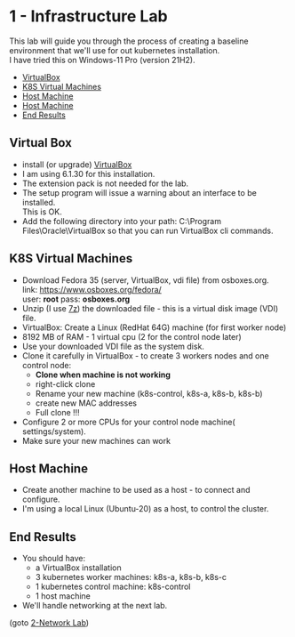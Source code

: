 # 1 - Infrastructure Lab

This lab will guide you through the process of creating a baseline environment that we'll use for out kubernetes installation.  
I have tried this on Windows-11 Pro (version 21H2).

- [VirtualBox](#Virtual-Box)
- [K8S Virtual Machines](#K8S-Virtual-Machines)
- [Host Machine](#Host-Machine)
- [Host Machine](#Host-Machine)
- [End Results](#End-Results)


## Virtual Box

- install (or upgrade) [VirtualBox](https://www.virtualbox.org/wiki/Downloads)
- I am using 6.1.30 for this installation.
- The extension pack is not needed for the lab.
- The setup program will issue a warning about an interface to be installed.  
This is OK.
- Add the following directory into your path:
    C:\Program Files\Oracle\VirtualBox
  so that you can run VirtualBox cli commands.

## K8S Virtual Machines

- Download Fedora 35 (server, VirtualBox, vdi file) from osboxes.org.  
    link: https://www.osboxes.org/fedora/  
    user: **root**    pass: **osboxes.org**
- Unzip (I use [7z](https://www.7-zip.org/download.html)) the downloaded file - this is a virtual disk image (VDI) file.
- VirtualBox: Create a Linux (RedHat 64G) machine (for first worker node)
- 8192 MB of RAM - 1 virtual cpu (2 for the control node later)
- Use your downloaded VDI file as the system disk.
- Clone it carefully in VirtualBox - to create 3 workers nodes and one control node:
  - **Clone when machine is not working**
  - right-click clone
  - Rename your new machine (k8s-control, k8s-a, k8s-b, k8s-b)
  - create new MAC addresses
  - Full clone !!!
- Configure 2 or more CPUs for your control node machine( settings/system).  
- Make sure your new machines can work

## Host Machine

- Create another machine to be used as a host - to connect and configure.
- I'm using a local Linux (Ubuntu-20) as a host, to control the cluster.

## End Results

- You should have:
  - a VirtualBox installation
  - 3 kubernetes worker machines: k8s-a, k8s-b, k8s-c
  - 1 kubernetes control machine: k8s-control
  - 1 host machine
- We'll handle networking at the next lab.

(goto [2-Network Lab](https://github.com/YuvalShaul/kubernetes/tree/main/labs/k8s-VirtualBox/A-build/2-network-lab))